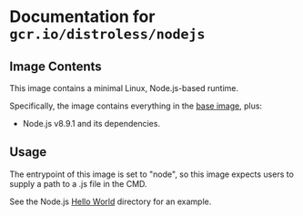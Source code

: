 # Documentation for `gcr.io/distroless/nodejs`

## Image Contents

This image contains a minimal Linux, Node.js-based runtime.

Specifically, the image contains everything in the [base image](../base/README.md), plus:

* Node.js v8.9.1 and its dependencies.

## Usage

The entrypoint of this image is set to "node", so this image expects users to supply a path to a .js file in the CMD.

See the Node.js [Hello World](../../examples/nodejs/) directory for an example.
